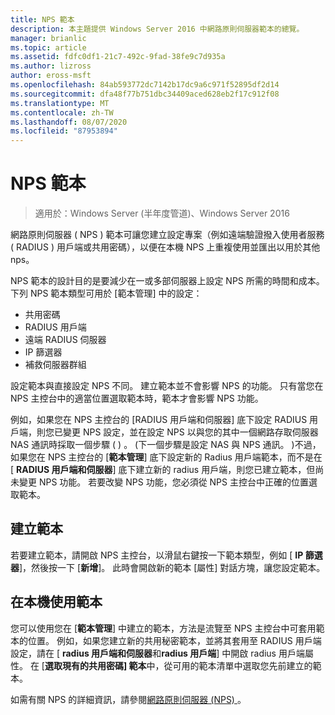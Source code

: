 ```yaml
---
title: NPS 範本
description: 本主題提供 Windows Server 2016 中網路原則伺服器範本的總覽。
manager: brianlic
ms.topic: article
ms.assetid: fdfc0df1-21c7-492c-9fad-38fe9c7d935a
ms.author: lizross
author: eross-msft
ms.openlocfilehash: 84ab593772dc7142b17dc9a6c971f52895df2d14
ms.sourcegitcommit: dfa48f77b751dbc34409aced628eb2f17c912f08
ms.translationtype: MT
ms.contentlocale: zh-TW
ms.lasthandoff: 08/07/2020
ms.locfileid: "87953894"
---
```

# <a name="nps-templates"></a>NPS 範本

>適用於：Windows Server (半年度管道)、Windows Server 2016

網路原則伺服器 \( NPS \) 範本可讓您建立設定專案（例如遠端驗證撥入使用者服務 \( RADIUS \) 用戶端或共用密碼），以便在本機 NPS 上重複使用並匯出以用於其他 nps。

NPS 範本的設計目的是要減少在一或多部伺服器上設定 NPS 所需的時間和成本。 下列 NPS 範本類型可用於 [範本管理] 中的設定：

- 共用密碼
- RADIUS 用戶端
- 遠端 RADIUS 伺服器
- IP 篩選器
- 補救伺服器群組

設定範本與直接設定 NPS 不同。 建立範本並不會影響 NPS 的功能。 只有當您在 NPS 主控台中的適當位置選取範本時，範本才會影響 NPS 功能。

例如，如果您在 NPS 主控台的 [RADIUS 用戶端和伺服器] 底下設定 RADIUS 用戶端，則您已變更 NPS 設定，並在設定 NPS 以與您的其中一個網路存取伺服器 NAS 通訊時採取一個步驟 \( \) 。 \(下一個步驟是設定 NAS 與 NPS 通訊。 \)不過，如果您在 NPS 主控台的 [**範本管理**] 底下設定新的 Radius 用戶端範本，而不是在 [ **RADIUS 用戶端和伺服器**] 底下建立新的 radius 用戶端，則您已建立範本，但尚未變更 NPS 功能。 若要改變 NPS 功能，您必須從 NPS 主控台中正確的位置選取範本。

## <a name="creating-templates"></a>建立範本

若要建立範本，請開啟 NPS 主控台，以滑鼠右鍵按一下範本類型，例如 [ **IP 篩選器**]，然後按一下 [**新增**]。 此時會開啟新的範本 [屬性] 對話方塊，讓您設定範本。

## <a name="using-templates-locally"></a>在本機使用範本

您可以使用您在 [**範本管理**] 中建立的範本，方法是流覽至 NPS 主控台中可套用範本的位置。 例如，如果您建立新的共用秘密範本，並將其套用至 RADIUS 用戶端設定，請在 [ **radius 用戶端和伺服器**和**radius 用戶端**] 中開啟 radius 用戶端屬性。 在 [**選取現有的共用密碼] 範本**中，從可用的範本清單中選取您先前建立的範本。

如需有關 NPS 的詳細資訊，請參閱[網路原則伺服器 (NPS) ](nps-top.md)。
